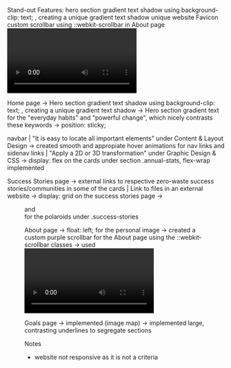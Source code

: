 Stand-out Features:
hero section gradient text shadow using background-clip: text; , creating a unique gradient text shadow
unique website Favicon
custom scrollbar using ::webkit-scrollbar in About page
<video> tag in About page
<map> in Goals page -> links to external wikipedia page
Used all 3 displays (flex, grid, float)
well-timed graph transformation animation (see script.js) -- minimal JS used

Home page
-> Hero section gradient text shadow using background-clip: text; , creating a unique gradient text shadow
-> Hero section gradient text for the "everyday habits" and "powerful change", which nicely contrasts these keywords
-> position: sticky; <aside> navbar | "It is easy to locate all important elements" under Content & Layout Design
-> created smooth and appropiate hover animations for nav links and sidenav links | "Apply a 2D or 3D transformation" under Graphic Design & CSS
-> display: flex on the cards under section .annual-stats, flex-wrap implemented

Success Stories page
-> external links to respective zero-waste success stories/communities in some of the cards | Link to files in an external website
-> display: grid on the success stories page
-> <figure> and <figcaption> for the polaroids under .success-stories

About page
-> float: left; for the personal image
-> created a custom purple scrollbar for the About page using the ::webkit-scrollbar classes
-> used <video> tags on the About page
-> implemented highlights using pseudo-elements on the About page

Goals page
-> implemented <map> (image map)
-> implemented large, contrasting underlines to segregate sections

Notes
- website not responsive as it is not a criteria

